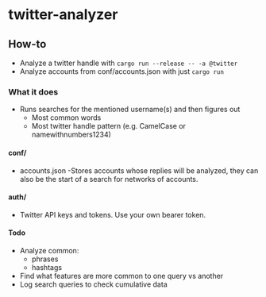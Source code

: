 # twitter-analyzer

## How-to
- Analyze a twitter handle with `cargo run --release -- -a @twitter`
- Analyze accounts from conf/accounts.json with just `cargo run`


### What it does
- Runs searches for the mentioned username(s) and then figures out
  - Most common words  
  - Most twitter handle pattern (e.g. CamelCase or namewithnumbers1234)

#### conf/
- accounts.json
    -Stores accounts whose replies will be analyzed, they can also be the start of a search for networks of accounts.

#### auth/
- Twitter API keys and tokens. Use your own bearer token.


#### Todo
- Analyze common:
  - phrases
  - hashtags
- Find what features are more common to one query vs another
- Log search queries to check cumulative data
